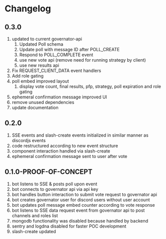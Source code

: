 # Changelog

## 0.3.0

1. updated to current governator-api
   1. Updated Poll schema
   2. Update poll with message ID after POLL_CREATE
   3. Respond to POLL_COMPLETE event
   4. use new vote api (remove need for running strategy by client)
   5. use new results api
2. Fix REQUEST_CLIENT_DATA event handlers
3. Add role gating
4. poll embed improved layout
   1. display vote count, final results, pfp, strategy, poll expiration and role gating
5. ephemeral confirmation message improved UI
6. remove unused dependencies
7. update documentation

## 0.2.0

1. SSE events and slash-create events initialized in similar manner as discordjs events
2. code restructured according to new event structure
3. component interaction handled via slash-create
4. ephemeral confirmation message sent to user after vote

## 0.1.0-PROOF-OF-CONCEPT

1. bot listens to SSE & posts poll upon event
2. bot connects to governator api via api key
3. bot handles button interaction to submit vote request to governator api
4. bot creates governator user for discord users without user account
5. bot updates poll message embed counter according to vote response
6. bot listens to SSE data request event from governator api to post channels and roles list
7. mongodb functionality was disabled because handled by backend
8. sentry and logdna disabled for faster POC development
9. slash-create updated

